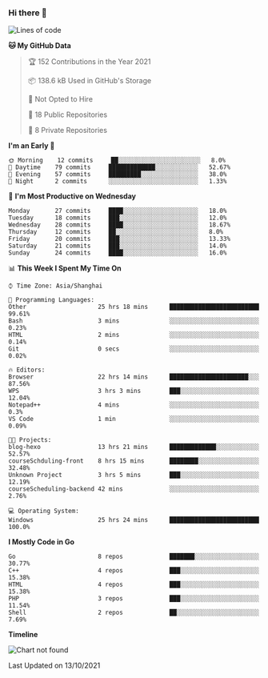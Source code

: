 ### Hi there 👋

<!--
**pinelliar/pinelliar** is a ✨ _special_ ✨ repository because its `README.md` (this file) appears on your GitHub profile.

Here are some ideas to get you started:

- 🔭 I’m currently working on ...
- 🌱 I’m currently learning ...
- 👯 I’m looking to collaborate on ...
- 🤔 I’m looking for help with ...
- 💬 Ask me about ...
- 📫 How to reach me: ...
- 😄 Pronouns: ...
- ⚡ Fun fact: ...
-->

<!--START_SECTION:waka-->
![Lines of code](https://img.shields.io/badge/From%20Hello%20World%20I%27ve%20Written-104920%20lines%20of%20code-blue)

**🐱 My GitHub Data** 

> 🏆 152 Contributions in the Year 2021
 > 
> 📦 138.6 kB Used in GitHub's Storage 
 > 
> 🚫 Not Opted to Hire
 > 
> 📜 18 Public Repositories 
 > 
> 🔑 8 Private Repositories  
 > 
**I'm an Early 🐤** 

```text
🌞 Morning    12 commits     ██░░░░░░░░░░░░░░░░░░░░░░░   8.0% 
🌆 Daytime    79 commits     █████████████░░░░░░░░░░░░   52.67% 
🌃 Evening    57 commits     █████████░░░░░░░░░░░░░░░░   38.0% 
🌙 Night      2 commits      ░░░░░░░░░░░░░░░░░░░░░░░░░   1.33%

```
📅 **I'm Most Productive on Wednesday** 

```text
Monday       27 commits     ████░░░░░░░░░░░░░░░░░░░░░   18.0% 
Tuesday      18 commits     ███░░░░░░░░░░░░░░░░░░░░░░   12.0% 
Wednesday    28 commits     ████░░░░░░░░░░░░░░░░░░░░░   18.67% 
Thursday     12 commits     ██░░░░░░░░░░░░░░░░░░░░░░░   8.0% 
Friday       20 commits     ███░░░░░░░░░░░░░░░░░░░░░░   13.33% 
Saturday     21 commits     ███░░░░░░░░░░░░░░░░░░░░░░   14.0% 
Sunday       24 commits     ████░░░░░░░░░░░░░░░░░░░░░   16.0%

```


📊 **This Week I Spent My Time On** 

```text
⌚︎ Time Zone: Asia/Shanghai

💬 Programming Languages: 
Other                    25 hrs 18 mins      █████████████████████████   99.61% 
Bash                     3 mins              ░░░░░░░░░░░░░░░░░░░░░░░░░   0.23% 
HTML                     2 mins              ░░░░░░░░░░░░░░░░░░░░░░░░░   0.14% 
Git                      0 secs              ░░░░░░░░░░░░░░░░░░░░░░░░░   0.02%

🔥 Editors: 
Browser                  22 hrs 14 mins      ██████████████████████░░░   87.56% 
WPS                      3 hrs 3 mins        ███░░░░░░░░░░░░░░░░░░░░░░   12.04% 
Notepad++                4 mins              ░░░░░░░░░░░░░░░░░░░░░░░░░   0.3% 
VS Code                  1 min               ░░░░░░░░░░░░░░░░░░░░░░░░░   0.09%

🐱‍💻 Projects: 
blog-hexo                13 hrs 21 mins      █████████████░░░░░░░░░░░░   52.57% 
courseSchduling-front    8 hrs 15 mins       ████████░░░░░░░░░░░░░░░░░   32.48% 
Unknown Project          3 hrs 5 mins        ███░░░░░░░░░░░░░░░░░░░░░░   12.19% 
courseScheduling-backend 42 mins             ░░░░░░░░░░░░░░░░░░░░░░░░░   2.76%

💻 Operating System: 
Windows                  25 hrs 24 mins      █████████████████████████   100.0%

```

**I Mostly Code in Go** 

```text
Go                       8 repos             ███████░░░░░░░░░░░░░░░░░░   30.77% 
C++                      4 repos             ███░░░░░░░░░░░░░░░░░░░░░░   15.38% 
HTML                     4 repos             ███░░░░░░░░░░░░░░░░░░░░░░   15.38% 
PHP                      3 repos             ███░░░░░░░░░░░░░░░░░░░░░░   11.54% 
Shell                    2 repos             ██░░░░░░░░░░░░░░░░░░░░░░░   7.69%

```


**Timeline**

![Chart not found](https://raw.githubusercontent.com/pinelliar/pinelliar/main/charts/bar_graph.png) 


 Last Updated on 13/10/2021
<!--END_SECTION:waka-->
